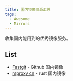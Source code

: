 ```yaml
---
title: 国内镜像资源汇总
tags:
  - Awesome
  - Mirrors
---
```


收集国内能用到的优秀镜像服务。

## List

- [Fastgit](https://doc.fastgit.org/zh-cn/) - Github 国内镜像
- [rsproxy cn](https://rsproxy.cn/) - rust 国内镜像
